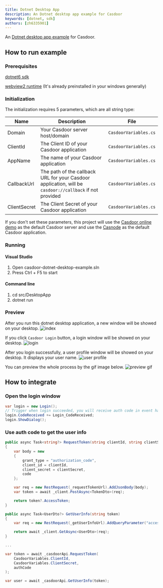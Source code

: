 ```yaml
---
title: Dotnet Desktop App
description: An Dotnet desktop app example for Casdoor
keywords: [dotnet, sdk]
authors: [zh6335901]
---
```


An [Dotnet desktop app example](https://github.com/casdoor/casdoor-dotnet-desktop-example) for Casdoor.

## How to run example

### Prerequisites

[dotnet6 sdk](https://dotnet.microsoft.com/en-us/download)

[webview2 runtime](https://developer.microsoft.com/zh-cn/microsoft-edge/webview2/#download-section) (It's already preinstalled in your windows generally)

### Initialization

The initialization requires 5 parameters, which are all string type:

| Name         | Description                                                                                             | File                  |
| ------------ | ------------------------------------------------------------------------------------------------------- | --------------------- |
| Domain       | Your Casdoor server host/domain                                                                         | `CasdoorVariables.cs` |
| ClientId     | The Client ID of your Casdoor application                                                               | `CasdoorVariables.cs` |
| AppName      | The name of your Casdoor application                                                                    | `CasdoorVariables.cs` |
| CallbackUrl  | The path of the callback URL for your Casdoor application, will be `casdoor://callback` if not provided | `CasdoorVariables.cs` |
| ClientSecret | The Client Secret of your Casdoor application                                                           | `CasdoorVariables.cs` |

If you don't set these parameters, this project will use the [Casdoor online demo](https://door.casdoor.com) as the default Casdoor server and use the [Casnode](https://door.casdoor.com/applications/app-casnode) as the default Casdoor application.

### Running

#### Visual Studio

1. Open casdoor-dotnet-desktop-example.sln
2. Press Ctrl + F5 to start

#### Command line

1. cd src/DesktopApp
2. dotnet run

### Preview

After you run this dotnet desktop application, a new window will be showed on your desktop.
![index](/img/how-to-connect/desktop-sdks/dotnet-app/index.png)

If you click `Casdoor Login` button, a login window will be showed on your desktop.
![login](/img/how-to-connect/desktop-sdks/dotnet-app/login.png)

After you login successfully, a user profile window will be showed on your desktop. It displays your user name.
![user profile](/img/how-to-connect/desktop-sdks/dotnet-app/userprofile.png)

You can preview the whole process by the gif image below.
![preview gif](/img/how-to-connect/desktop-sdks/dotnet-app/preview.gif)

## How to integrate

### Open the login window

```csharp
var login = new Login();
// Trigger when login succeeded, you will receive auth code in event handler
login.CodeReceived += Login_CodeReceived;
login.ShowDialog();
```

### Use auth code to get the user info

```csharp
public async Task<string?> RequestToken(string clientId, string clientSecret, string code)
{
    var body = new
    {
        grant_type = "authorization_code",
        client_id = clientId,
        client_secret = clientSecret,
        code
    };

    var req = new RestRequest(_requestTokenUrl).AddJsonBody(body);
    var token = await _client.PostAsync<TokenDto>(req);

    return token?.AccessToken;
}

public async Task<UserDto?> GetUserInfo(string token)
{
    var req = new RestRequest(_getUserInfoUrl).AddQueryParameter("accessToken", token);

    return await _client.GetAsync<UserDto>(req);
}

...

var token = await _casdoorApi.RequestToken(
    CasdoorVariables.ClientId,
    CasdoorVariables.ClientSecret,
    authCode
);

var user = await _casdoorApi.GetUserInfo(token);
```
